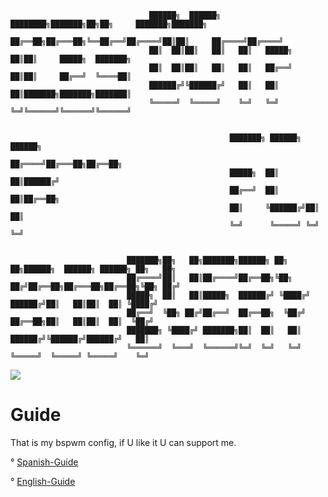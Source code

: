 


                                   ██████╗  ██████╗ ████████╗███████╗██╗██╗     ███████╗███████╗           
                                   ██╔══██╗██╔═══██╗╚══██╔══╝██╔════╝██║██║     ██╔════╝██╔════╝           
                                   ██║  ██║██║   ██║   ██║   █████╗  ██║██║     █████╗  ███████╗           
                                   ██║  ██║██║   ██║   ██║   ██╔══╝  ██║██║     ██╔══╝  ╚════██║           
                                   ██████╔╝╚██████╔╝   ██║   ██║     ██║███████╗███████╗███████║           
                                   ╚═════╝  ╚═════╝    ╚═╝   ╚═╝     ╚═╝╚══════╝╚══════╝╚══════╝ 
                                                                          

                                                     ███████╗ ██████╗ ██████╗                            
                                                     ██╔════╝██╔═══██╗██╔══██╗                           
                                                     █████╗  ██║   ██║██████╔╝                           
                                                     ██╔══╝  ██║   ██║██╔══██╗                           
                                                     ██║     ╚██████╔╝██║  ██║                           
                                                     ╚═╝      ╚═════╝ ╚═╝  ╚═╝                           


                              ███████╗██╗   ██╗███████╗██████╗ ██╗   ██╗██████╗  ██████╗ ██████╗ ██╗   ██╗
                              ██╔════╝██║   ██║██╔════╝██╔══██╗╚██╗ ██╔╝██╔══██╗██╔═══██╗██╔══██╗╚██╗ ██╔╝
                              █████╗  ██║   ██║█████╗  ██████╔╝ ╚████╔╝ ██████╔╝██║   ██║██║  ██║ ╚████╔╝ 
                              ██╔══╝  ╚██╗ ██╔╝██╔══╝  ██╔══██╗  ╚██╔╝  ██╔══██╗██║   ██║██║  ██║  ╚██╔╝  
                              ███████╗ ╚████╔╝ ███████╗██║  ██║   ██║   ██████╔╝╚██████╔╝██████╔╝   ██║   
                              ╚══════╝  ╚═══╝  ╚══════╝╚═╝  ╚═╝   ╚═╝   ╚═════╝  ╚═════╝ ╚═════╝    ╚═╝   


  <img src="https://i.imgur.com/mnkMygA.png">

# Guide
That is my bspwm config, if U like it U can support me.

° [Spanish-Guide](https://github.com/P4NAD3ROXIS/DotfilesForEverybody/tree/main/Guide/Spanish-Version)

° [English-Guide](https://github.com/P4NAD3ROXIS/DotfilesForEverybody/tree/main/Guide/English-Version)
